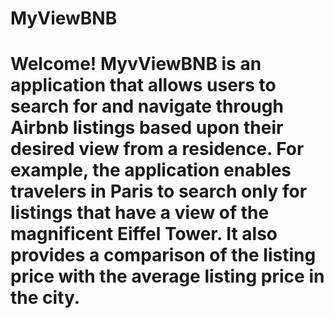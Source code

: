 # MyViewBNB

# Welcome! MyvViewBNB is an application that allows users to search for and navigate through Airbnb listings based upon their desired view from a residence. For example, the application enables travelers in Paris to search only for listings that have a view of the magnificent Eiffel Tower. It also provides a comparison of the listing price with the average listing price in the city. 